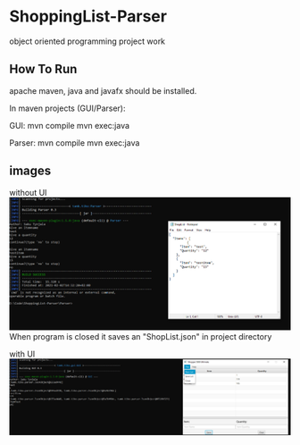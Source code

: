 # ShoppingList-Parser
object oriented programming project work

## How To Run
apache maven, java and javafx should be installed.

In maven projects (GUI/Parser):

GUI:
mvn compile
mvn exec:java

Parser:
mvn compile
mvn exec:java

## images

without UI
![alt text](https://github.com/Sakkendalen/ShoppingList-Parser/blob/master/img/58e9346d893ddf90c0ae9db50a48ec04.png)
When program is closed it saves an "ShopList.json" in project directory

with UI
![alt text](https://github.com/Sakkendalen/ShoppingList-Parser/blob/master/img/4a0b910d061f542b3554bd9322895427.png)
